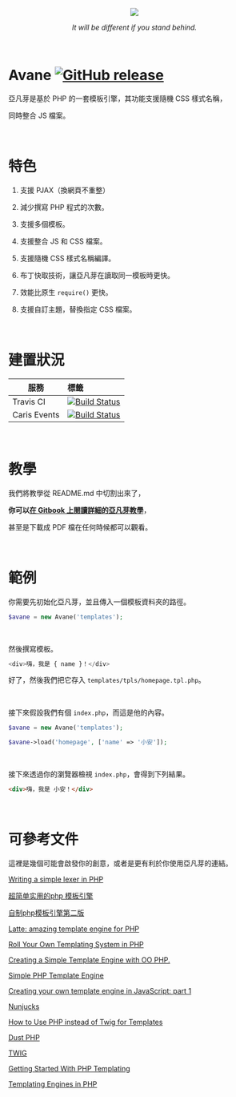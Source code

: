 <p align="center">
  <img src="http://imgur.com/ANJiiSB.png"/>
</p>
<p align="center">
  <i>It will be different if you stand behind.</i>
</p>

&nbsp;
 
# Avane [![GitHub release](https://img.shields.io/github/release/TeaMeow/Avane.svg?maxAge=2592000)]() 

亞凡芽是基於 PHP 的一套模板引擎，其功能支援隨機 CSS 樣式名稱，

同時整合 JS 檔案。

&nbsp;

# 特色

1. 支援 PJAX（換網頁不重整）

2. 減少撰寫 PHP 程式的次數。

3. 支援多個模板。

4. 支援整合 JS 和 CSS 檔案。

5. 支援隨機 CSS 樣式名稱編譯。

6. 布丁快取技術，讓亞凡芽在讀取同一模板時更快。

7. 效能比原生 `require()` 更快。

8. 支援自訂主題，替換指定 CSS 檔案。

&nbsp;

# 建置狀況

| 服務          | 標籤         |
| ------------- |:-------------|
| Travis CI     | [![Build Status](https://travis-ci.org/TeaMeow/Avane.svg?branch=master)](https://travis-ci.org/TeaMeow/Avane) |
| Caris Events  | [![Build Status](http://drone.caris.events/api/badges/TeaMeow/Avane/status.svg)](http://drone.caris.events/TeaMeow/Avane)      |

&nbsp;

# 教學

我們將教學從 README.md 中切割出來了，

**你可以[在 Gitbook 上閱讀詳細的亞凡芽教學](https://yamiodymel.gitbooks.io/avane/content/)**，

甚至是下載成 PDF 檔在任何時候都可以觀看。

&nbsp;

# 範例

你需要先初始化亞凡芽，並且傳入一個模板資料夾的路徑。

```php
$avane = new Avane('templates');
```

&nbsp;

然後撰寫模板。

```php
<div>嗨，我是 { name }！</div>
```

好了，然後我們把它存入 `templates/tpls/homepage.tpl.php`。

&nbsp;

接下來假設我們有個 `index.php`，而這是他的內容。

```php
$avane = new Avane('templates');

$avane->load('homepage', ['name' => '小安']);
```

&nbsp;

接下來透過你的瀏覽器檢視 `index.php`，會得到下列結果。

```html
<div>嗨，我是 小安！</div>
```

&nbsp;

# 可參考文件

這裡是幾個可能會啟發你的創意，或者是更有利於你使用亞凡芽的連結。

[Writing a simple lexer in PHP](http://nitschinger.at/Writing-a-simple-lexer-in-PHP/)

[超简单实用的php 模板引擎](http://www.cnphp.info/simple-php-template-engine.html)

[自制php模板引擎第二版](http://www.cnphp.info/simple-php-template-engine-version-2.html)

[Latte: amazing template engine for PHP](https://latte.nette.org/)

[Roll Your Own Templating System in PHP](http://code.tutsplus.com/tutorials/roll-your-own-templating-system-in-php--net-16596)

[Creating a Simple Template Engine with OO PHP.](http://ianburris.com/tutorials/oophp-template-engine/)

[Simple PHP Template Engine](http://chadminick.com/articles/simple-php-template-engine.html#sthash.miLYug6M.dpbs)

[Creating your own template engine in JavaScript: part 1](http://www.angrycoding.com/2012/03/creating-your-own-template-engine-in.html)

[Nunjucks](https://mozilla.github.io/nunjucks/cn/templating.html)

[How to Use PHP instead of Twig for Templates](http://symfony.com/doc/current/cookbook/templating/PHP.html)

[Dust PHP](http://cretz.github.io/dust-php/)

[TWIG](http://twig.sensiolabs.org/doc/tags/for.html)

[Getting Started With PHP Templating](https://www.smashingmagazine.com/2011/10/getting-started-with-php-templating/)

[Templating Engines in PHP](http://fabien.potencier.org/templating-engines-in-php.html)
